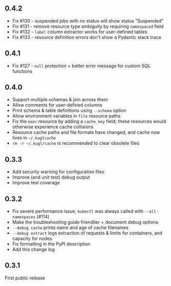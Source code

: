 ## 0.4.2

- Fix #130 - suspended jobs with no status will show status "Suspended"
- Fix #131 - remove resource type ambiguity by requiring `namespaced` field
- Fix #132 - `label` column extractor works for user-defined tables
- Fix #133 - resource definition errors don't show a Pydantic stack trace

## 0.4.1

- Fix #127 - `null` protection + better error message for custom SQL functions

## 0.4.0

- Support multiple schemas & join across them
- Allow comments for user-defined columns
- Print schema & table definitions using `--schema` option
- Allow environment variables in `file` resource paths
- Fix the `exec` resource by adding a `cache_key` field; these resources would otherwise experience cache collisions
- Resource cache paths and file formats have changed, and cache now lives in `~/.kuglcache`
- `rm -r ~/.kugl/cache` is recommended to clear obsolete files

## 0.3.3

- Add security warning for configuration files
- Improve (and unit test) debug output
- Improve test coverage

## 0.3.2

- Fix severe performance issue, `kubectl` was always called with `--all-namespaces` (#114)
- Make the troubleshooting guide friendlier + document debug options
- `--debug cache` prints name and age of cache filenames
- `--debug extract` logs extraction of requests & limits for containers, and capacity for nodes
- Fix formatting in the PyPI description
- Add this change log

## 0.3.1

First public release
